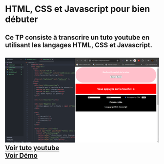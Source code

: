 <h1>HTML, CSS et Javascript pour bien débuter </h1>

<h2>Ce TP consiste à transcrire un tuto youtube en utilisant les langages HTML, CSS et Javascript.<h2>

<img src="./js-img.PNG"  alt="Capture projet">
<a href="https://www.youtube.com/watch?v=WHodDEhcu-I">Voir tuto youtube</a> <br>
<a href="https://sidoniegit.github.io/JS-TUTO/">Voir Démo</a>
